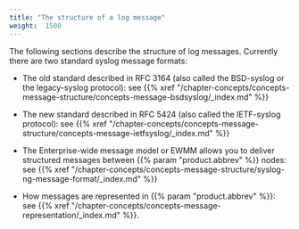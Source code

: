 ```yaml
---
title: "The structure of a log message"
weight:  1500
---
```

<!-- DISCLAIMER: This file is based on the syslog-ng Open Source Edition documentation https://github.com/balabit/syslog-ng-ose-guides/commit/2f4a52ee61d1ea9ad27cb4f3168b95408fddfdf2 and is used under the terms of The syslog-ng Open Source Edition Documentation License. The file has been modified by Axoflow. -->

The following sections describe the structure of log messages. Currently there are two standard syslog message formats:

  - The old standard described in RFC 3164 (also called the BSD-syslog or the legacy-syslog protocol): see {{% xref "/chapter-concepts/concepts-message-structure/concepts-message-bsdsyslog/_index.md" %}}

  - The new standard described in RFC 5424 (also called the IETF-syslog protocol): see {{% xref "/chapter-concepts/concepts-message-structure/concepts-message-ietfsyslog/_index.md" %}}

  - The Enterprise-wide message model or EWMM allows you to deliver structured messages between {{% param "product.abbrev" %}} nodes: see {{% xref "/chapter-concepts/concepts-message-structure/syslog-ng-message-format/_index.md" %}}

  - How messages are represented in {{% param "product.abbrev" %}}: see {{% xref "/chapter-concepts/concepts-message-representation/_index.md" %}}.
